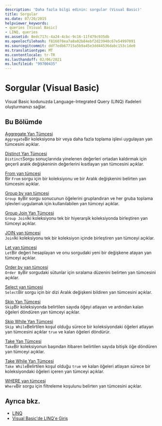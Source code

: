 ```yaml
---
description: 'Daha fazla bilgi edinin: sorgular (Visual Basic)'
title: Sorgular
ms.date: 07/20/2015
helpviewer_keywords:
- queries [Visual Basic]
- LINQ, queries
ms.assetid: 8edc717c-4a24-4cbc-9c16-11f479c935db
ms.openlocfilehash: f816078ea7a8a02b84ebf2d23940c67e54997091
ms.sourcegitcommit: ddf7edb67715a5b9a45e3dd44536dabc153c1de0
ms.translationtype: MT
ms.contentlocale: tr-TR
ms.lasthandoff: 02/06/2021
ms.locfileid: "99700435"
---
```

# <a name="queries-visual-basic"></a>Sorgular (Visual Basic)

Visual Basic kodunuzda Language-Integrated Query (LINQ) ifadeleri oluşturmanızı sağlar.  
  
## <a name="in-this-section"></a>Bu Bölümde  

 [Aggregate Yan Tümcesi](aggregate-clause.md)  
 `Aggregate`Bir koleksiyona bir veya daha fazla toplama işlevi uygulayan yan tümcesini açıklar.  
  
 [Distinct Yan Tümcesi](distinct-clause.md)  
 `Distinct`Sorgu sonuçlarında yinelenen değerleri ortadan kaldırmak için geçerli aralık değişkeninin değerlerini kısıtlayan yan tümcesini açıklar.  
  
 [From yan tümcesi](from-clause.md)  
 Bir `From` sorgu için bir koleksiyonu ve bir Aralık değişkenini belirten yan tümcesini açıklar.  
  
 [Group by yan tümcesi](group-by-clause.md)  
 `Group By`Bir sorgu sonucunun öğelerini gruplandıran ve her gruba toplama işlevleri uygulamak için kullanılabilen yan tümceyi açıklar.  
  
 [Group Join Yan Tümcesi](group-join-clause.md)  
 `Group Join`İki koleksiyonu tek bir hiyerarşik koleksiyonda birleştiren yan tümceyi açıklar.  
  
 [JOIN yan tümcesi](join-clause.md)  
 `Join`İki koleksiyonu tek bir koleksiyon içinde birleştiren yan tümceyi açıklar.  
  
 [Let yan tümcesi](let-clause.md)  
 `Let`Bir değeri hesaplayan ve onu sorgudaki yeni bir değişkene atayan yan tümceyi açıklar.  
  
 [Order by yan tümcesi](order-by-clause.md)  
 `Order By`Bir sorgudaki sütunlar için sıralama düzenini belirten yan tümcesini açıklar.  
  
 [Select yan tümcesi](select-clause.md)  
 `Select`Bir sorgu için bir dizi Aralık değişkeni bildiren yan tümcesini açıklar.  
  
 [Skip Yan Tümcesi](skip-clause.md)  
 `Skip`Bir koleksiyonda belirtilen sayıda öğeyi atlayan ve ardından kalan öğeleri döndüren yan tümceyi açıklar.  
  
 [Skip While Yan Tümcesi](skip-while-clause.md)  
 `Skip While`Belirtilen koşul olduğu sürece bir koleksiyondaki öğeleri atlayan yan tümcesini açıklar `true` ve kalan öğeleri döndürür.  
  
 [Take Yan Tümcesi](take-clause.md)  
 `Take`Bir koleksiyonun başından itibaren belirtilen sayıda bitişik öğe döndüren yan tümceyi açıklar.  
  
 [Take While Yan Tümcesi](take-while-clause.md)  
 `Take While`Belirtilen koşul olduğu `true` ve kalan öğeleri atlayan sürece bir koleksiyondaki öğeleri içeren yan tümceyi açıklar.  
  
 [WHERE yan tümcesi](where-clause.md)  
 `Where`Bir sorgu için filtreleme koşulunu belirten yan tümcesini açıklar.  
  
## <a name="see-also"></a>Ayrıca bkz.

- [LINQ](../../programming-guide/language-features/linq/index.md)
- [Visual Basic'de LINQ'e Giriş](../../programming-guide/language-features/linq/introduction-to-linq.md)
